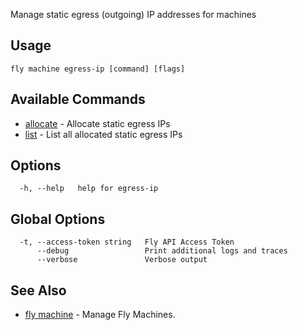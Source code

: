 Manage static egress (outgoing) IP addresses for machines

## Usage
~~~
fly machine egress-ip [command] [flags]
~~~

## Available Commands
* [allocate](/docs/flyctl/machine-egress-ip-allocate/)	 - Allocate static egress IPs
* [list](/docs/flyctl/machine-egress-ip-list/)	 - List all allocated static egress IPs

## Options

~~~
  -h, --help   help for egress-ip
~~~

## Global Options

~~~
  -t, --access-token string   Fly API Access Token
      --debug                 Print additional logs and traces
      --verbose               Verbose output
~~~

## See Also

* [fly machine](/docs/flyctl/machine/)	 - Manage Fly Machines.

